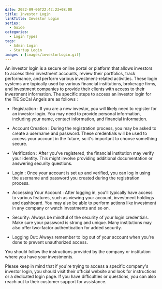 ```yaml
---
date: 2022-09-06T22:42:23+08:00
title: Investor Login
linkTitle: Investor Login
series: 
  - Guide
categories: 
  - Login Types
tags: 
  - Admin Login
  - Startup Login
images : [images/investorLogin.gif]
---
```


An investor login is a secure online portal or platform that allows investors to access their investment accounts, review their portfolios, track performance, and perform various investment-related activities. These login systems are typically used by various financial institutions, brokerage firms, and investment companies to provide their clients with access to their investment information. The specific steps to access an investor login for the TiE SoCal Angels are as follows :

- Registration : If you are a new investor, you will likely need to register for an investor login. You may need to provide personal information, including your name, contact information, and financial information.

- Account Creation : During the registration process, you may be asked to create a username and password. These credentials will be used to access your account in the future, so it's important to choose something secure.

- Verification : After you've registered, the financial institution may verify your identity. This might involve providing additional documentation or answering security questions.

- Login : Once your account is set up and verified, you can log in using the username and password you created during the registration process.

- Accessing Your Account : After logging in, you'll typically have access to various features, such as viewing your account, investment holdings and dashboard. You may also be able to perform actions like investment in any company or watch investments and so on.

- Security: Always be mindful of the security of your login credentials. Make sure your password is strong and unique. Many institutions may also offer two-factor authentication for added security.

- Logging Out: Always remember to log out of your account when you're done to prevent unauthorized access.

You should follow the instructions provided by the company or institution where you have your investments.

Please keep in mind that if you're trying to access a specific company's investor login, you should visit their official website and look for instructions or a dedicated login page. If you have difficulties or questions, you can also reach out to their customer support for assistance.